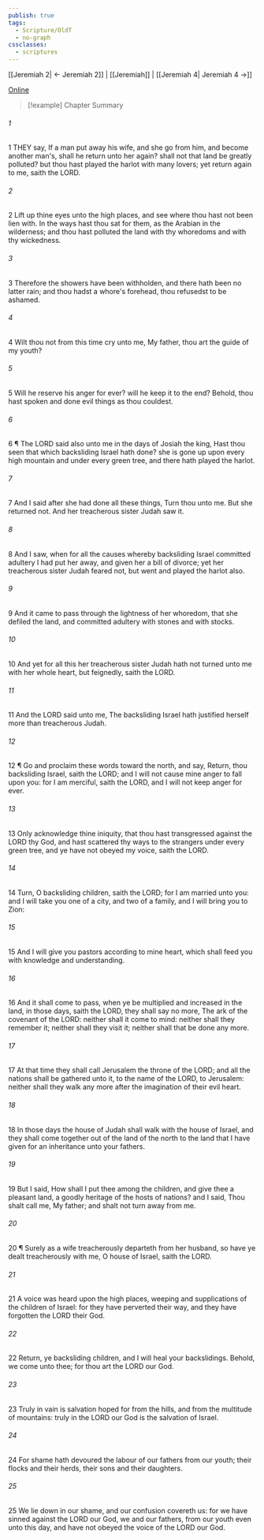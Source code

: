 ```yaml
---
publish: true
tags:
  - Scripture/OldT
  - no-graph
cssclasses:
  - scriptures
---
```

[[Jeremiah 2| ← Jeremiah 2]] | [[Jeremiah]] | [[Jeremiah 4| Jeremiah 4 →]]

[Online](https://churchofjesuschrist.org/study/scriptures/ot/jer/3?lang=eng)

>[!example] Chapter Summary
>
###### 1
1 THEY say, If a man put away his wife, and she go from him, and become another man's, shall he return unto her again?  shall not that land be greatly polluted?  but thou hast played the harlot with many lovers; yet return again to me, saith the LORD.
###### 2
2 Lift up thine eyes unto the high places, and see where thou hast not been lien with.  In the ways hast thou sat for them, as the Arabian in the wilderness; and thou hast polluted the land with thy whoredoms and with thy wickedness.
###### 3
3 Therefore the showers have been withholden, and there hath been no latter rain; and thou hadst a whore's forehead, thou refusedst to be ashamed.
###### 4
4 Wilt thou not from this time cry unto me, My father, thou art the guide of my youth?
###### 5
5 Will he reserve his anger for ever?  will he keep it to the end?  Behold, thou hast spoken and done evil things as thou couldest.
###### 6
6 ¶ The LORD said also unto me in the days of Josiah the king, Hast thou seen that which backsliding Israel hath done?  she is gone up upon every high mountain and under every green tree, and there hath played the harlot.
###### 7
7 And I said after she had done all these things, Turn thou unto me.  But she returned not.  And her treacherous sister Judah saw it.
###### 8
8 And I saw, when for all the causes whereby backsliding Israel committed adultery I had put her away, and given her a bill of divorce; yet her treacherous sister Judah feared not, but went and played the harlot also.
###### 9
9 And it came to pass through the lightness of her whoredom, that she defiled the land, and committed adultery with stones and with stocks.
###### 10
10 And yet for all this her treacherous sister Judah hath not turned unto me with her whole heart, but feignedly, saith the LORD.
###### 11
11 And the LORD said unto me, The backsliding Israel hath justified herself more than treacherous Judah.
###### 12
12 ¶ Go and proclaim these words toward the north, and say, Return, thou backsliding Israel, saith the LORD; and I will not cause mine anger to fall upon you: for I am merciful, saith the LORD, and I will not keep anger for ever.
###### 13
13 Only acknowledge thine iniquity, that thou hast transgressed against the LORD thy God, and hast scattered thy ways to the strangers under every green tree, and ye have not obeyed my voice, saith the LORD.
###### 14
14 Turn, O backsliding children, saith the LORD; for I am married unto you: and I will take you one of a city, and two of a family, and I will bring you to Zion:
###### 15
15 And I will give you pastors according to mine heart, which shall feed you with knowledge and understanding.
###### 16
16 And it shall come to pass, when ye be multiplied and increased in the land, in those days, saith the LORD, they shall say no more, The ark of the covenant of the LORD: neither shall it come to mind: neither shall they remember it; neither shall they visit it; neither shall that be done any more.
###### 17
17 At that time they shall call Jerusalem the throne of the LORD; and all the nations shall be gathered unto it, to the name of the LORD, to Jerusalem: neither shall they walk any more after the imagination of their evil heart.
###### 18
18 In those days the house of Judah shall walk with the house of Israel, and they shall come together out of the land of the north to the land that I have given for an inheritance unto your fathers.
###### 19
19 But I said, How shall I put thee among the children, and give thee a pleasant land, a goodly heritage of the hosts of nations?  and I said, Thou shalt call me, My father; and shalt not turn away from me.
###### 20
20 ¶ Surely as a wife treacherously departeth from her husband, so have ye dealt treacherously with me, O house of Israel, saith the LORD.
###### 21
21 A voice was heard upon the high places, weeping and supplications of the children of Israel: for they have perverted their way, and they have forgotten the LORD their God.
###### 22
22 Return, ye backsliding children, and I will heal your backslidings.  Behold, we come unto thee; for thou art the LORD our God.
###### 23
23 Truly in vain is salvation hoped for from the hills, and from the multitude of mountains: truly in the LORD our God is the salvation of Israel.
###### 24
24 For shame hath devoured the labour of our fathers from our youth; their flocks and their herds, their sons and their daughters.
###### 25
25 We lie down in our shame, and our confusion covereth us: for we have sinned against the LORD our God, we and our fathers, from our youth even unto this day, and have not obeyed the voice of the LORD our God.



